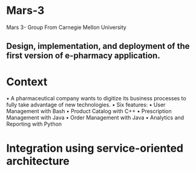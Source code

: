 # Mars-3
Mars 3- Group From Carnegie Mellon University

## Design, implementation, and deployment of the first version of e-pharmacy application. 

# Context
• A pharmaceutical company wants to digitize its business 
processes to fully take advantage of new technologies. 
• Six features: 
• User Management with Bash
• Product Catalog with C++
• Prescription Management with Java
• Order Management with Java
• Analytics and Reporting with Python

# Integration using service-oriented architecture
